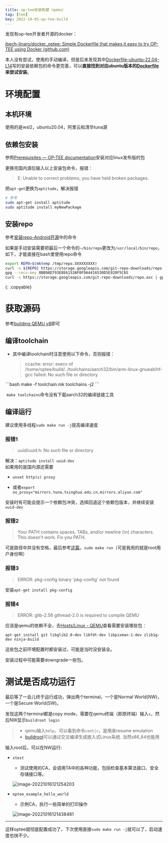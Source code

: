 ```yaml
---
title: op-tee安装构建（qemu）
tag: [tee]
key: 2022-10-05-op-tee-build
---
```




发现有op-tee开发者开源的docker：

[jbech-linaro/docker_optee: Simple Dockerfile that makes it easy to try OP-TEE using Docker (github.com)](https://github.com/jbech-linaro/docker_optee)

本人没有尝试，使用的手动编译，但是后来发现其中[Dockerfile-ubuntu-22.04-L14](https://github.com/jbech-linaro/docker_optee/blob/f82883937572daa94c45c6e24017ad712727c622/Dockerfile#L14)写的安装依赖包的命令更完善，可以**直接找到对应ubuntu版本的[Dockerfile](https://github.com/jbech-linaro/docker_optee/blob/ubuntu-22.04/Dockerfile)来尝试安装**。

# 环境配置

## 本机环境

使用的是wsl2，ubuntu20.04，阿里云和清华tuna源

## 依赖包安装

参照[Prerequisites — OP-TEE documentation](https://optee.readthedocs.io/en/latest/building/prerequisites.html)安装对应linux发布版的包

更换完国内源后输入以上安装包命令，报错：

>E: Unable to correct problems, you have held broken packages.

把`apt-get`更换为`aptitude`，解决报错

```bash
# 参考
sudo apt-get install aptitude
sudo aptitude install myNewPackage
```

## 安装repo

参考[安装repo-Android开源](https://source.android.com/docs/setup/develop#installing-repo)中的命令

如果是手动安装需要把最后一个命令的`~/bin/repo`更改为`/usr/local/bin/repo`，如下，才能直接在bash里使用repo命令


```bash
export REPO=$(mktemp /tmp/repo.XXXXXXXXX)
curl -o ${REPO} https://storage.googleapis.com/git-repo-downloads/repo
gpg --recv-key 8BB9AD793E8E6153AF0F9A4416530D5E920F5C65
curl -s https://storage.googleapis.com/git-repo-downloads/repo.asc | gpg --verify - ${REPO} && install -m 755 ${REPO} /usr/local/bin/repo
```
{: .copyable} 

# 获取源码

参考[building QEMU v8](https://optee.readthedocs.io/en/latest/building/devices/qemu.html#qemu-v8)即可

## 编译toolchain

- 其中编译toolchain时注意使用以下命令，否则报错：

	> ccache: error: execv of /home/optee/build/../toolchains/aarch32/bin/arm-linux-gnueabihf-gcc failed: No such file or directory

<div class="snippet" markdown="1">
```bash
make -f toolchain.mk toolchains -j2
```
</div>

​	`make toolchains`命令没有下载aarch32的编译链接工具

## 编译运行

建议使用多线程`sudo make run -j`提高编译速度

### 报错1

> uuid/uuid.h: No such file or directory

解决：`aptitude install uuid-dev`
​	
如果用的是国内源还需要

- `unset http(s) proxy`

- 或者`export no_proxy="mirrors.tuna.tsinghua.edu.cn,mirrors.aliyun.com"`

安装时有可能会提示一个依赖包冲突，选择回退这个依赖包版本，并继续安装`uuid-dev`

### 报错2

> Your PATH contains spaces, TABs, and/or newline (\n) characters.
> This doesn't work. Fix you PATH.

可是路径中并没有空格，最后参考[这篇](https://blog.csdn.net/weixin_45502929/article/details/119642271)，`sudo make run`（可是我用的就是root用户身份啊）

### 报错3

> ERROR: pkg-config binary 'pkg-config' not found

安装`apt-get install pkg-config`

### 报错4

> ERROR: glib-2.56 gthread-2.0 is required to compile QEMU

应该是qemu的依赖不全，去[Hosts/Linux - QEMU](https://wiki.qemu.org/Hosts/Linux)查看需要安装哪些包：

`apt-get install git libglib2.0-dev libfdt-dev libpixman-1-dev zlib1g-dev ninja-build`

这些包之前环境配置时都安装过，可能是当时没安装全。

安装过程中可能需要downgrade一些包。

# 测试是否成功运行

最后等了一会儿终于运行成功，弹出两个terminal，一个是Normal World(NW)，一个是Secure World(SW)。

发现这两个terminal都是copy mode，需要在qemu终端（即原终端）输入`c`，然后NW显示`buildroot login`

> - qemu输入`help`，可以看到命令`cont|c`，是用来resume emulation
> - [buildroot](https://buildroot.org/)可以通过交叉编译生成嵌入式Linux系统. 当然x86_64也能用

输入root后，可以在NW运行:

- `xtest`

  - 测试使用的CA，会调用TA中的各种功能，包括检查基本算法接口、安全存储接口等。

  ![image-20221016121254203](https://xdo0.github.io/imgsrc/image-20221016121254203.png)

- `optee_example_hello_world`

  - 示例CA，执行一些简单的打印操作

  ![image-20221016121438481](https://xdo0.github.io/imgsrc/image-20221016121438481.png)

---

这样optee就彻底配置成功了，下次使用直接`sudo make run -j`就可以了，启动速度也快不少。
